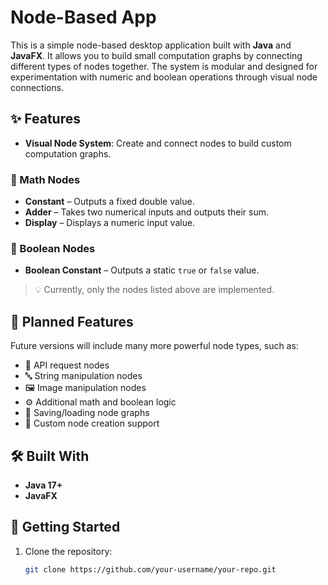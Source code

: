 # Node-Based App

This is a simple node-based desktop application built with **Java** and **JavaFX**. It allows you to build small computation graphs by connecting different types of nodes together. The system is modular and designed for experimentation with numeric and boolean operations through visual node connections.

## ✨ Features

- **Visual Node System**: Create and connect nodes to build custom computation graphs.
  
### 🧮 Math Nodes
- **Constant** – Outputs a fixed double value.  
- **Adder** – Takes two numerical inputs and outputs their sum.  
- **Display** – Displays a numeric input value.  

### 🔘 Boolean Nodes
- **Boolean Constant** – Outputs a static `true` or `false` value.  

> 💡 Currently, only the nodes listed above are implemented.

## 🚀 Planned Features

Future versions will include many more powerful node types, such as:

- 🔗 API request nodes  
- 🔤 String manipulation nodes  
- 🖼️ Image manipulation nodes  
- ⚙️ Additional math and boolean logic  
- 💾 Saving/loading node graphs  
- 🧩 Custom node creation support  

## 🛠️ Built With

- **Java 17+**
- **JavaFX**

## 🔧 Getting Started

1. Clone the repository:

   ```bash
   git clone https://github.com/your-username/your-repo.git
